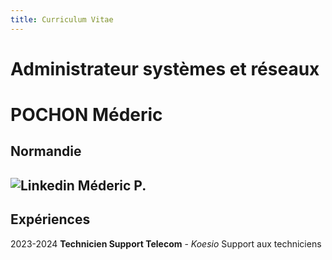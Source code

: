 ```yaml
---
title: Curriculum Vitae
---
```


# Administrateur systèmes et réseaux

# POCHON Méderic
## Normandie
## ![Linkedin](@site/static/img/linkedin.svg) Méderic P.
## Expériences

2023-2024   **Technicien Support Telecom** - *Koesio*
            Support aux techniciens
